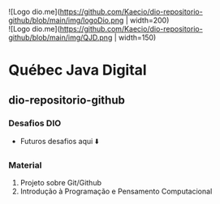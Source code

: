 
![Logo dio.me](https://github.com/Kaecio/dio-repositorio-github/blob/main/img/logoDio.png | width=200)<br>
![Logo dio.me](https://github.com/Kaecio/dio-repositorio-github/blob/main/img/QJD.png | width=150)
 
# Québec Java Digital
## dio-repositorio-github
### Desafios DIO
- Futuros desafios aqui ⬇️
### Material 
1. Projeto sobre Git/Github
2. Introdução à Programação e Pensamento Computacional